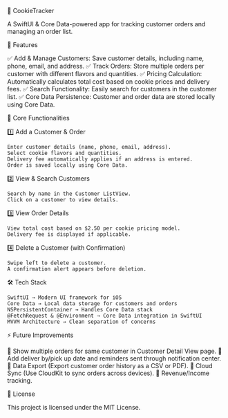 🍪 CookieTracker

A SwiftUI & Core Data-powered app for tracking customer orders and managing an order list.

📌 Features

✅ Add & Manage Customers: Save customer details, including name, phone, email, and address.
✅ Track Orders: Store multiple orders per customer with different flavors and quantities.
✅ Pricing Calculation: Automatically calculates total cost based on cookie prices and delivery fees.
✅ Search Functionality: Easily search for customers in the customer list.
✅ Core Data Persistence: Customer and order data are stored locally using Core Data.

🎯 Core Functionalities

1️⃣ Add a Customer & Order

    Enter customer details (name, phone, email, address).
    Select cookie flavors and quantities.
    Delivery fee automatically applies if an address is entered.
    Order is saved locally using Core Data.

2️⃣ View & Search Customers

    Search by name in the Customer ListView.
    Click on a customer to view details.

3️⃣ View Order Details

    View total cost based on $2.50 per cookie pricing model.
    Delivery fee is displayed if applicable.

4️⃣ Delete a Customer (with Confirmation)

    Swipe left to delete a customer.
    A confirmation alert appears before deletion.

🛠️ Tech Stack

    SwiftUI → Modern UI framework for iOS
    Core Data → Local data storage for customers and orders
    NSPersistentContainer → Handles Core Data stack
    @FetchRequest & @Environment → Core Data integration in SwiftUI
    MVVM Architecture → Clean separation of concerns
    
⚡ Future Improvements

🔹 Show multiple orders for same customer in Customer Detail View page.
🔹 Add deliver by/pick up date and reminders sent through notification center.
🔹 Data Export (Export customer order history as a CSV or PDF).
🔹 Cloud Sync (Use CloudKit to sync orders across devices).
🔹 Revenue/Income tracking.


📜 License

This project is licensed under the MIT License.
